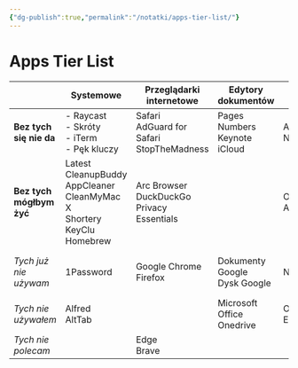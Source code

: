 ```yaml
---
{"dg-publish":true,"permalink":"/notatki/apps-tier-list/"}
---
```



# Apps Tier List

|  | Systemowe | Przeglądarki internetowe | Edytory dokumentów | Notatki | Produktywność | Komunikatory | Media społecznościowe | Inne |
| ---- | ---- | ---- | ---- | ---- | ---- | ---- | ---- | ---- |
| **Bez tych się nie da** | - Raycast<br>- Skróty<br>- iTerm<br>- Pęk kluczy | Safari<br>AdGuard for Safari<br>StopTheMadness | Pages<br>Numbers<br>Keynote<br>iCloud | Apple Notes | Kalendarz<br>Przypomnienia | Signal<br>iMessage | Mastodon<br>YouTube | QuickTime<br>DaVinci Resolve<br>Dyktafon |
| **Bez tych mógłbym żyć** | Latest<br>CleanupBuddy<br>AppCleaner<br>CleanMyMac X<br>Shortery<br>KeyClu<br>Homebrew | Arc Browser<br>DuckDuckGo Privacy Essentials |  | ObsidianMD<br>Anytype | Structured | Discord<br>Slack | TikTok<br>LinkedIn | Shottr<br>NetNewsWire<br>Omnivore<br>OBS Studio  |
| *Tych już nie używam* | 1Password | Google Chrome<br>Firefox | Dokumenty Google<br>Dysk Google | Notion | Toggl Track<br>Timery<br>Day Progress | Messenger<br>Matrix (Element) | Facebook<br>X (Twitter) | Espanso<br>VS Code<br>Audacity<br>Twitch Studio |
| *Tych nie używałem* | Alfred<br>AltTab |  | Microsoft Office<br>Onedrive | OneNote<br>Evernote | Notion Calendar |  | Instagram | iMovie |
| *Tych nie polecam* |  | Edge<br>Brave |  |  | Outlook | Telegram |  | Streamlabs |
